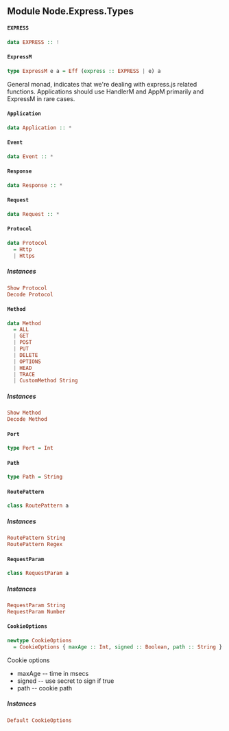 ## Module Node.Express.Types

#### `EXPRESS`

``` purescript
data EXPRESS :: !
```

#### `ExpressM`

``` purescript
type ExpressM e a = Eff (express :: EXPRESS | e) a
```

General monad, indicates that we're dealing with
express.js related functions.
Applications should use HandlerM and AppM primarily
and ExpressM in rare cases.

#### `Application`

``` purescript
data Application :: *
```

#### `Event`

``` purescript
data Event :: *
```

#### `Response`

``` purescript
data Response :: *
```

#### `Request`

``` purescript
data Request :: *
```

#### `Protocol`

``` purescript
data Protocol
  = Http
  | Https
```

##### Instances
``` purescript
Show Protocol
Decode Protocol
```

#### `Method`

``` purescript
data Method
  = ALL
  | GET
  | POST
  | PUT
  | DELETE
  | OPTIONS
  | HEAD
  | TRACE
  | CustomMethod String
```

##### Instances
``` purescript
Show Method
Decode Method
```

#### `Port`

``` purescript
type Port = Int
```

#### `Path`

``` purescript
type Path = String
```

#### `RoutePattern`

``` purescript
class RoutePattern a 
```

##### Instances
``` purescript
RoutePattern String
RoutePattern Regex
```

#### `RequestParam`

``` purescript
class RequestParam a 
```

##### Instances
``` purescript
RequestParam String
RequestParam Number
```

#### `CookieOptions`

``` purescript
newtype CookieOptions
  = CookieOptions { maxAge :: Int, signed :: Boolean, path :: String }
```

Cookie options
- maxAge -- time in msecs
- signed -- use secret to sign if true
- path   -- cookie path

##### Instances
``` purescript
Default CookieOptions
```


